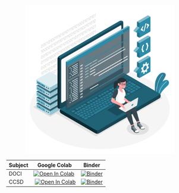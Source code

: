 <p align="center">
<img src="../../media/examples.png" width="400">
</p>

| Subject | Google Colab | Binder |
| --- | --- | --- |
| DOCI | [![Open In Colab](https://colab.research.google.com/assets/colab-badge.svg)](https://colab.research.google.com/github/GQCG/GQCP/blob/develop/gqcpy/examples/DOCI.ipynb) | [![Binder](https://mybinder.org/badge_logo.svg)]( https://mybinder.org/v2/gh/GQCG/GQCP/develop?filepath=gqcpy%2Fexamples%2FDOCI.ipynb) |
| CCSD | [![Open In Colab](https://colab.research.google.com/assets/colab-badge.svg)](https://colab.research.google.com/github/GQCG/GQCP/blob/develop/gqcpy/examples/CCSD.ipynb) | [![Binder](https://mybinder.org/badge_logo.svg)]( https://mybinder.org/v2/gh/GQCG/GQCP/develop?filepath=gqcpy%2Fexamples%2FCCSD.ipynb) |